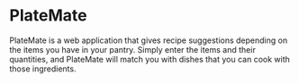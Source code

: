 # PlateMate
PlateMate is a web application that gives recipe suggestions depending on the items you have in your pantry. Simply enter the items and their quantities, and PlateMate will match you with dishes that you can cook with those ingredients.
